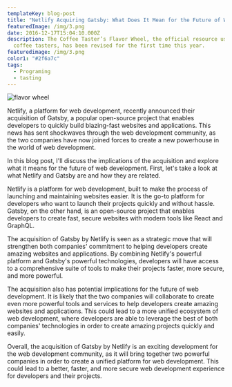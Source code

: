 ```yaml
---
templateKey: blog-post
title: "Netlify Acquiring Gatsby: What Does It Mean for the Future of Web Development?"
featuredImage: /img/3.png
date: 2016-12-17T15:04:10.000Z
description: The Coffee Taster’s Flavor Wheel, the official resource used by
  coffee tasters, has been revised for the first time this year.
featuredimage: /img/3.png
color1: "#2f6a7c"
tags:
  - Programing
  - tasting
---
```


![flavor wheel](/img/hero-background.png)



Netlify, a platform for web development, recently announced their acquisition of Gatsby, a popular open-source project that enables developers to quickly build blazing-fast websites and applications. This news has sent shockwaves through the web development community, as the two companies have now joined forces to create a new powerhouse in the world of web development.


In this blog post, I'll discuss the implications of the acquisition and explore what it means for the future of web development. First, let's take a look at what Netlify and Gatsby are and how they are related.


Netlify is a platform for web development, built to make the process of launching and maintaining websites easier. It is the go-to platform for developers who want to launch their projects quickly and without hassle. Gatsby, on the other hand, is an open-source project that enables developers to create fast, secure websites with modern tools like React and GraphQL.


The acquisition of Gatsby by Netlify is seen as a strategic move that will strengthen both companies' commitment to helping developers create amazing websites and applications. By combining Netlify's powerful platform and Gatsby's powerful technologies, developers will have access to a comprehensive suite of tools to make their projects faster, more secure, and more powerful. 


The acquisition also has potential implications for the future of web development. It is likely that the two companies will collaborate to create even more powerful tools and services to help developers create amazing websites and applications. This could lead to a more unified ecosystem of web development, where developers are able to leverage the best of both companies' technologies in order to create amazing projects quickly and easily.


Overall, the acquisition of Gatsby by Netlify is an exciting development for the web development community, as it will bring together two powerful companies in order to create a unified platform for web development. This could lead to a better, faster, and more secure web development experience for developers and their projects.